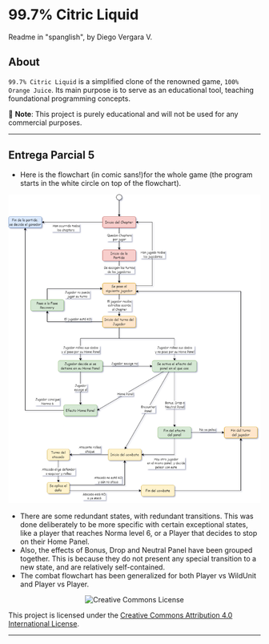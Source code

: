# 99.7% Citric Liquid
Readme in "spanglish", by Diego Vergara V.
## About

`99.7% Citric Liquid` is a simplified clone of the renowned game, `100% Orange Juice`. Its main
purpose is to serve as an educational tool, teaching foundational programming concepts.

📢 **Note**: This project is purely educational and will not be used for any commercial purposes.

---
## Entrega Parcial 5
- Here is the flowchart (in comic sans!)for the whole game (the program starts in the white circle on top of the 
flowchart).

![Diagrama de estados](docs/flowchart.png)

- There are some redundant states, with redundant transitions. This was done deliberately to be more specific with certain 
exceptional states, like a player that reaches Norma level 6, or a Player that decides to stop on their Home Panel.
- Also, the effects of Bonus, Drop and Neutral Panel have been grouped together. This is because they do not present any
special transition to a new state, and are relatively self-contained.
- The combat flowchart has been generalized for both Player vs WildUnit and Player vs Player.

<div style="text-align:center;">
    <img src="https://i.creativecommons.org/l/by/4.0/88x31.png" alt="Creative Commons License">
</div>

This project is licensed under the [Creative Commons Attribution 4.0 International License](http://creativecommons.org/licenses/by/4.0/).

---